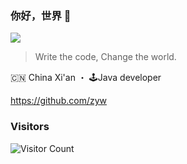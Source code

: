 ### 你好，世界 👋

<!--
**zyw/zyw** is a ✨ _special_ ✨ repository because its `README.md` (this file) appears on your GitHub profile.

Here are some ideas to get you started:

- 🔭 I’m currently working on ...
- 🌱 I’m currently learning ...
- 👯 I’m looking to collaborate on ...
- 🤔 I’m looking for help with ...
- 💬 Ask me about ...
- 📫 How to reach me: ...
- 😄 Pronouns: ...
- ⚡ Fun fact: ...
-->

<img src="https://github-readme-stats.vercel.app/api?username=zyw&show_icons=true&icon_color=805AD5&text_color=718096&bg_color=ffffff&hide_title=true" />

> Write the code, Change the world.

🇨🇳 China Xi'an ・ 🕹Java developer

https://github.com/zyw

### Visitors
![Visitor Count](https://profile-counter.glitch.me/zyw/count.svg)
